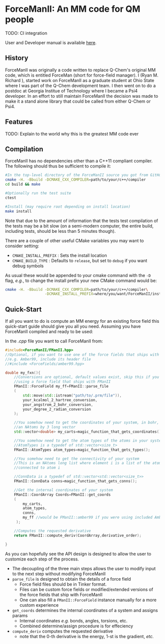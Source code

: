 # ForceManII: An MM code for QM people

TODO: CI integration

User and Developer manual is available [here](https://ryanmrichard.github.io/ForceManII/).

## History
ForceManII was originally a code written to replace Q-Chem's original MM code, 
which is entitled ForceMan (short for force-field manager).  I (Ryan M. Richard
), started work on ForceManII as a graduate student at Ohio State where I was
part of the Q-Chem development team.  I then went on to do a postdoc at Georgia
 Institue of Technology where I became a Psi4 developer.  In an effort to still
 maintain ForceManII the decision was made to make it a stand alone library that
 could be called from either Q-Chem or Psi4.

## Features

TODO: Explain to the world why this is the greatest MM code ever


## Compilation

ForceManII has no dependencies other than a C++11 compliant compiler.  The
following should thus be sufficient to compile it:

~~~.sh
#In the top-level directory of the ForceManII source you got from GitHub
cmake -H. -Bbuild -DCMAKE_CXX_COMPILER=path/to/your/c++/compiler
cd build && make

#Optionally run the test suite
ctest

#Install (may require root depending on install location)
make install
~~~

Note that due to the amount of information that the tests test compilation of
the tests may be a bit slow (on a semi-modern computer, the entire build,
including tests, should be less than 5 minutes though).

There are a couple of other useful CMake variables you may want to consider
setting:

- `CMAKE_INSTALL_PREFIX` : Sets the install location
- `CMAKE_BUILD_TYPE` : Defaults to `release`, but set to `debug` if you want
  debug symbols

As usual these would be appended to your cmake command with the `-D` flag,
*e.g.*, to change the install prefix your new CMake command would be:

~~~.sh
cmake -H. -Bbuild -DCMAKE_CXX_COMPILER=path/to/your/c++/compiler\
                  -DCMAKE_INSTALL_PREFIX=where/you/want/ForceManII/installed
~~~


## Quick-Start

If all you want to do is compute an MM energy for an existing force field this
quick-start guide should give you all you need.  Assuming you have ForceManII
compiled and ready to be used:

In the *.cpp* file you want to call ForceManII from:
~~~.cpp
#include<ForceManII/FManII.hpp>
//Optional, if you want to use one of the force fields that ships with FManII
//e.g. Amber99, include its header file
//#include <ForceFields/amber99.hpp>

double my_fxn(){
    //Conversions are optional, default values exist, skip this if you are
    //using a force field that ships with FManII
    FManII::ForceField my_ff=FManII::parse_file
    (
        std::move(std::istream("path/to/.prm/file")),
        your_kcalmol_2_hartree_conversion,
        your_angstrom_2_bohr_conversion,
        your_degree_2_radian_conversion
    );

    //You somehow need to get the coordinates of your system, in bohr, into
    //an NAtoms by 3 long vector
    std::vector<double> my_carts=magic_function_that_gets_coordinates();

    //You somehow need to get the atom types of the atoms in your system
    //AtomTypes is a typedef of std::vector<size_t>
    FManII::AtomTypes atom_types=magic_function_that_gets_types();

    //You somehow need to get the connectivity of your system
    //This is an NAtoms long list where element i is a list of the atoms
    //connected to atom i

    //ConnData is a typedef of std::vector<std::vector<size_t>>
    FManII::ConnData conns=magic_function_that_gets_conns();

    //Get the internal coordinates of your system
    FManII::CoordArray Coords=FManII::get_coords
    (
        my_carts,
        atom_types,
        conns,
        my_ff //would be FManII::amber99 if you were using included Amber99 ff
     );

    //Computes the requested derivative
    return FManII::compute_deriv(CoordArray,derivative_order);

}
~~~

As you can hopefully see the API design is designed to allow the user to
customize each step of the process.

- The decoupling of the three main steps allows the user to modify input to the
  next step without modifying ForceManII
- `parse_file` is designed to obtain the details of a force field
   - Force field files should be in Tinker format.
   - Files can be custom force fields or modified/extended versions of the
     force fields that ship with ForceManII
   - One can also fill a `FManII::ForceField` instance manually for a more
     custom experience
- `get_coords` determines the internal coordinates of a system and assigns
   params
   - Internal coordinates *e.g.* bonds, angles, torsions, etc.
   - Combined determine/assign procedure is for effeciency
- `compute_deriv` computes the requested derivative
  - note that the 0-th derivative is the energy, 1-st is the gradient, *etc.*
